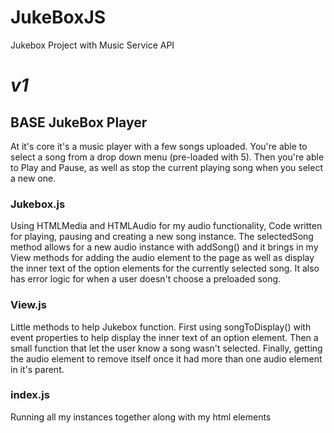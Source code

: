 # JukeBoxJS
Jukebox Project with Music Service API

# **_v1_**

## BASE JukeBox Player
At it's core it's a music player with a few songs uploaded. You're able to select a song from a drop down menu (pre-loaded with 5). Then you're able to Play and Pause, as well as stop the current playing song when you select a new one.  

### Jukebox.js
Using HTMLMedia and HTMLAudio for my audio functionality, Code written for playing, pausing and creating a new song instance. The selectedSong method allows for a new audio instance with addSong() and it brings in my View methods for adding the audio element to the page as well as display the inner text of the option elements for the currently selected song. It also has error logic for when a user doesn't choose a preloaded song.

### View.js
Little methods to help Jukebox function. First using songToDisplay() with event properties to help display the inner text of an option element. Then a small function that let the user know a song wasn't selected. Finally, getting the audio element to remove itself once it had more than one audio element in it's parent.

### index.js
Running all my instances together along with my html elements
